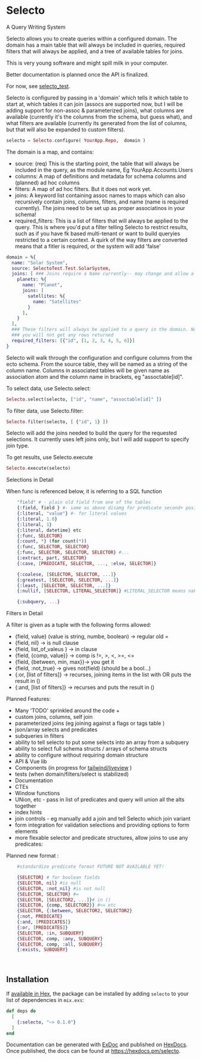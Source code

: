 # Selecto

A Query Writing System

Selecto allows you to create queries within a configured domain. The domain has a main table that will
always be included in queries, required filters that will always be applied, and a tree of available 
tables for joins.

This is very young software and might spill milk in your computer.

Better documentation is planned once the API is finalized.

For now, see [selecto_test](https://github.com/seeken/selecto_test).

Selecto is configured by passing in a 'domain' which tells it which 
table to start at, which tables it can join (assocs are supported now, 
but I will be adding support for non-assoc & parameterized joins), 
what columns are available (currently it's the columns from the schema, but guess what),
and what filters are available (currently its generated from the list of
columns, but that will also be expanded to custom filters).

```elixir
selecto = Selecto.configure( YourApp.Repo,  domain )
```

The domain is a map, and contains:

- source: (req) This is the starting point, the table that will always be included in the query, as the module name, Eg YourApp.Accounts.Users
- columns: A map of definitions and metadata for schema columns and (planned) ad hoc columns
- filters: A map of ad hoc filters. But it does not work yet. 
- joins: A keyword list containing assoc names to maps which can also recursively contain joins, columns, filters, and name (name is required currently). The joins need to be set up as proper associatinos in your schema!
- required_filters: This is a list of filters that will always be applied to the query. This is where you'd put a filter telling Selecto to restrict results, such as if you have fk based multi-tenant or want to build queryies restricted to a certain context. A quirk of the way filters are converted means that a fitler is required, or the system will add 'false'

```elixir
domain = %{
  name: "Solar System",
  source: SelectoTest.Test.SolarSystem,
  joins: [ ### Joins require a Name currently-- may change and allow a format similar to the list from preload
    planets: %{
      name: "Planet",
      joins: [
        satellites: %{
          name: "Satellites"
        }
      ],
    }
  ],
  ### These filters will always be applied to a query in the domain. Note due to a bug/feature, if no filters are provided 
  ### you will not get any rows returned
  required_filters: [{"id", [1, 2, 3, 4, 5, 6]}]
}
```

Selecto will walk through the configuration and configure columns from the ecto schema. From the source table, 
they will be named as a string of the column name. Columns in associated tables will be given name as association atom 
and the column name in brackets, eg "assoctable[id]".

To select data, use Selecto.select: 

```elixir
Selecto.select(selecto, ["id", "name", "assoctable[id]" ])
```

To filter data, use Selecto.filter: 

```elixir
Selecto.filter(selecto, [ {"id", 1} ])
```

Selecto will add the joins needed to build the query for the requested selections. It currently uses left joins only, but I will add support to specify join type.

To get results, use Selecto.execute

```elixir
Selecto.execute(selecto)
```

Selections in Detail

When func is referenced below, it is referring to a SQL function

```elixir
    "field" # - plain old field from one of the tables
    {:field, field } #- same as above disamg for predicate second+ position
    {:literal, "value"} #- for literal values
    {:literal, 1.0}
    {:literal, 1}
    {:literal, datetime} etc
    {:func, SELECTOR}
    {:count, *} (for count(*))
    {:func, SELECTOR, SELECTOR}
    {:func, SELECTOR, SELECTOR, SELECTOR} #...
    {:extract, part, SELECTOR}
    {:case, [PREDICATE, SELECTOR, ..., :else, SELECTOR]}

    {:coalese, [SELECTOR, SELECTOR, ...]}
    {:greatest, [SELECTOR, SELECTOR, ...]}
    {:least, [SELECTOR, SELECTOR, ...]}
    {:nullif, [SELECTOR, LITERAL_SELECTOR]} #LITERAL_SELECTOR means naked value treated as lit not field

    {:subquery, ...}
```

Filters in Detail

A filter is given as a tuple with the following forms allowed:

- {field, value} (value is string, numbe, boolean) -> regular old =
- {field, nil} -> is null clause
- {field, list_of_valeus } -> in clause
- {field, {comp, value}} -> comp is !=, >, <, >=, <=
- {field, {between, min, max}}-> you get it
- {field, :not_true} -> gives not(field) (should be a bool...)
- {:or, [list of filters]} -> recurses, joining items in the list with OR puts the result in ()
- {:and, [list of filters]} -> recurses and puts the result in ()

Planned Features:

- Many 'TODO' sprinkled around the code +
- custom joins, columns, self join
- parameterized joins (eg joining against a flags or tags table )
- json/array selects and predicates
- subqueries in filters
- ability to tell selecto to put some selects into an array from a subquery
- ability to select full schema structs / arrays of schema structs
- ability to configure without requiring domain structure
- API & Vue lib
- Components (in progress for [tailwind/liveview](https://github.com/seeken/selecto_components) )
- tests (when domain/filters/select is stabilized)
- Documentation
- CTEs
- Window functions
- UNion, etc - pass in list of predicates and query will union all the alts together
- index hints
- join controls - eg manually add a join and tell Selecto which join variant
- form integration for validation selections and providing options to form elements
- more flexable selector and predicate structures, allow joins to use any predicates:

Planned new format :

```elixir
    #standardize predicate format FUTURE NOT AVAILABLE YET! 

    {SELECTOR} # for boolean fields
    {SELECTOR, nil} #is null
    {SELECTOR, :not_nil} #is not null
    {SELECTOR, SELECTOR} #=
    {SELECTOR, [SELECTOR2, ...]}# in ()
    {SELECTOR, {comp, SELECTOR2}} #<= etc
    {SELECTOR, {:between, SELECTOR2, SELECTOR2}
    {:not, PREDICATE}
    {:and, [PREDICATES]}
    {:or, [PREDICATES]}
    {SELECTOR, :in, SUBQUERY}
    {SELECTOR, comp, :any, SUBQUERY}
    {SELECTOR, comp, :all, SUBQUERY}
    {:exists, SUBQUERY}

 
```

## Installation

If [available in Hex](https://hex.pm/docs/publish), the package can be installed
by adding `selecto` to your list of dependencies in `mix.exs`:

```elixir
def deps do
  [
    {:selecto, "~> 0.1.0"}
  ]
end
```





Documentation can be generated with [ExDoc](https://github.com/elixir-lang/ex_doc)
and published on [HexDocs](https://hexdocs.pm). Once published, the docs can
be found at <https://hexdocs.pm/selecto>.

